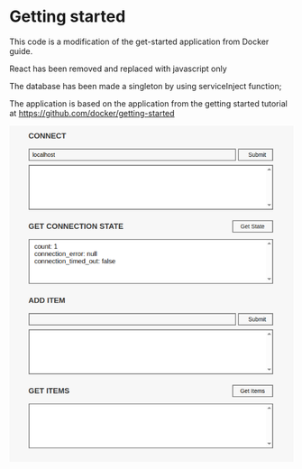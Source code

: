 # Getting started

This code is a modification of the get-started application from Docker guide.

React has been removed and replaced with javascript only

The database has been made a singleton by using serviceInject function;

The application is based on the application from the getting started tutorial at https://github.com/docker/getting-started

![Alt text](https://github.com/mmackenzie-uk/ecs-nodejs-test-app/blob/main/display.png)

